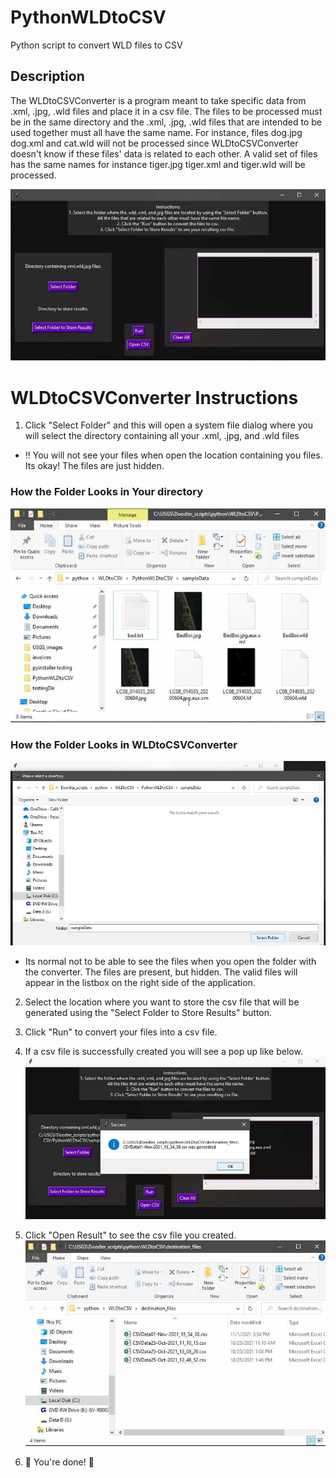 # PythonWLDtoCSV
Python script to convert WLD files to CSV

## Description
The WLDtoCSVConverter is a program meant to take specific data from .xml, .jpg, .wld files and place it in a csv file.
The files to be processed must be in the same directory and the .xml, .jpg, .wld files that are intended to be used together must all have the same name.
For instance, files dog.jpg dog.xml and cat.wld will not be processed since WLDtoCSVConverter doesn't know if these files' data is related to each other. A valid set of files has the same names for instance tiger.jpg tiger.xml and tiger.wld will be processed.

![](readmeImages/base.jpg)

# WLDtoCSVConverter Instructions
1. Click "Select Folder" and this will open a system file dialog where you will select the directory containing all your .xml, .jpg, and .wld files
- :bangbang: You will not see your files when open the location containing you files. Its okay! The files are just hidden.

### How the Folder Looks in Your directory
![](readmeImages/comparsion2.jpg)

### How the Folder Looks in WLDtoCSVConverter
![](readmeImages/comparsion1.jpg)
- Its normal not to be able to see the files when you open the folder with the converter. The files are present, but hidden. The valid files will appear in the listbox on the right side of the application.

2. Select the location where you want to store the csv file that will be generated using the "Select Folder to Store Results" button.
3. Click "Run" to convert your files into a csv file.
4. If a csv file is successfully created you will see a pop up like below.
![](readmeImages/success.jpg)

5. Click "Open Result" to see the csv file you created.
![](readmeImages/finalResult.jpg)

6. :confetti_ball: You're done! :confetti_ball:
